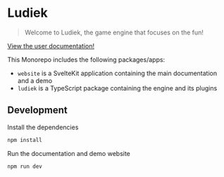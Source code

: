 # Ludiek

> Welcome to Ludiek, the game engine that focuses on the fun!

[View the user documentation!](https://ludiek.123ishatest.com)

This Monorepo includes the following packages/apps:

- `website` is a SvelteKit application containing the main documentation and a demo
- `ludiek` is a TypeScript package containing the engine and its plugins

## Development

Install the dependencies

```bash
npm install
```

Run the documentation and demo website

```bash
npm run dev
```